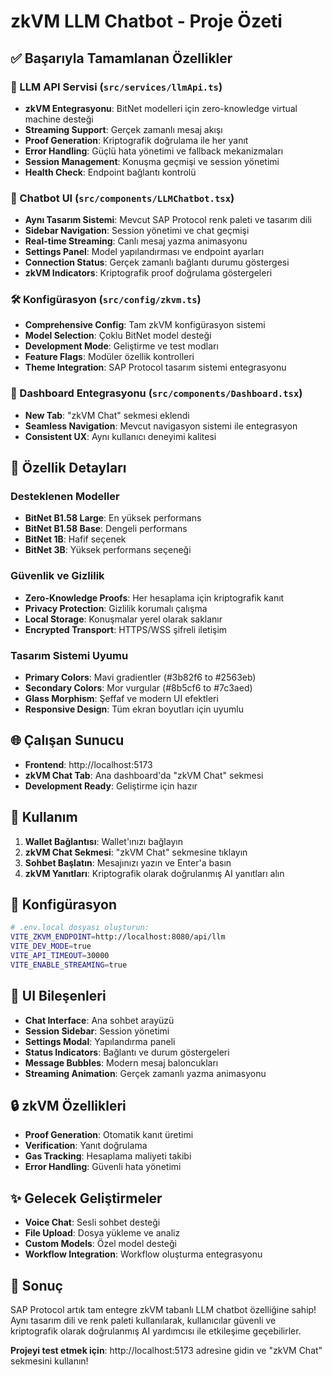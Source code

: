# zkVM LLM Chatbot - Proje Özeti

## ✅ Başarıyla Tamamlanan Özellikler

### 🤖 LLM API Servisi (`src/services/llmApi.ts`)
- **zkVM Entegrasyonu**: BitNet modelleri için zero-knowledge virtual machine desteği
- **Streaming Support**: Gerçek zamanlı mesaj akışı
- **Proof Generation**: Kriptografik doğrulama ile her yanıt
- **Error Handling**: Güçlü hata yönetimi ve fallback mekanizmaları
- **Session Management**: Konuşma geçmişi ve session yönetimi
- **Health Check**: Endpoint bağlantı kontrolü

### 🎨 Chatbot UI (`src/components/LLMChatbot.tsx`)
- **Aynı Tasarım Sistemi**: Mevcut SAP Protocol renk paleti ve tasarım dili
- **Sidebar Navigation**: Session yönetimi ve chat geçmişi
- **Real-time Streaming**: Canlı mesaj yazma animasyonu
- **Settings Panel**: Model yapılandırması ve endpoint ayarları
- **Connection Status**: Gerçek zamanlı bağlantı durumu göstergesi
- **zkVM Indicators**: Kriptografik proof doğrulama göstergeleri

### 🛠️ Konfigürasyon (`src/config/zkvm.ts`)
- **Comprehensive Config**: Tam zkVM konfigürasyon sistemi
- **Model Selection**: Çoklu BitNet model desteği
- **Development Mode**: Geliştirme ve test modları
- **Feature Flags**: Modüler özellik kontrolleri
- **Theme Integration**: SAP Protocol tasarım sistemi entegrasyonu

### 🔧 Dashboard Entegrasyonu (`src/components/Dashboard.tsx`)
- **New Tab**: "zkVM Chat" sekmesi eklendi
- **Seamless Navigation**: Mevcut navigasyon sistemi ile entegrasyon
- **Consistent UX**: Aynı kullanıcı deneyimi kalitesi

## 🎯 Özellik Detayları

### Desteklenen Modeller
- **BitNet B1.58 Large**: En yüksek performans
- **BitNet B1.58 Base**: Dengeli performans
- **BitNet 1B**: Hafif seçenek
- **BitNet 3B**: Yüksek performans seçeneği

### Güvenlik ve Gizlilik
- **Zero-Knowledge Proofs**: Her hesaplama için kriptografik kanıt
- **Privacy Protection**: Gizlilik korumalı çalışma
- **Local Storage**: Konuşmalar yerel olarak saklanır
- **Encrypted Transport**: HTTPS/WSS şifreli iletişim

### Tasarım Sistemi Uyumu
- **Primary Colors**: Mavi gradientler (#3b82f6 to #2563eb)
- **Secondary Colors**: Mor vurgular (#8b5cf6 to #7c3aed)
- **Glass Morphism**: Şeffaf ve modern UI efektleri
- **Responsive Design**: Tüm ekran boyutları için uyumlu

## 🌐 Çalışan Sunucu
- **Frontend**: http://localhost:5173
- **zkVM Chat Tab**: Ana dashboard'da "zkVM Chat" sekmesi
- **Development Ready**: Geliştirme için hazır

## 🔧 Kullanım
1. **Wallet Bağlantısı**: Wallet'ınızı bağlayın
2. **zkVM Chat Sekmesi**: "zkVM Chat" sekmesine tıklayın
3. **Sohbet Başlatın**: Mesajınızı yazın ve Enter'a basın
4. **zkVM Yanıtları**: Kriptografik olarak doğrulanmış AI yanıtları alın

## 📝 Konfigürasyon
```bash
# .env.local dosyası oluşturun:
VITE_ZKVM_ENDPOINT=http://localhost:8080/api/llm
VITE_DEV_MODE=true
VITE_API_TIMEOUT=30000
VITE_ENABLE_STREAMING=true
```

## 🎨 UI Bileşenleri
- **Chat Interface**: Ana sohbet arayüzü
- **Session Sidebar**: Session yönetimi
- **Settings Modal**: Yapılandırma paneli
- **Status Indicators**: Bağlantı ve durum göstergeleri
- **Message Bubbles**: Modern mesaj baloncukları
- **Streaming Animation**: Gerçek zamanlı yazma animasyonu

## 🔒 zkVM Özellikleri
- **Proof Generation**: Otomatik kanıt üretimi
- **Verification**: Yanıt doğrulama
- **Gas Tracking**: Hesaplama maliyeti takibi
- **Error Handling**: Güvenli hata yönetimi

## ✨ Gelecek Geliştirmeler
- **Voice Chat**: Sesli sohbet desteği
- **File Upload**: Dosya yükleme ve analiz
- **Custom Models**: Özel model desteği
- **Workflow Integration**: Workflow oluşturma entegrasyonu

## 🎯 Sonuç
SAP Protocol artık tam entegre zkVM tabanlı LLM chatbot özelliğine sahip! Aynı tasarım dili ve renk paleti kullanılarak, kullanıcılar güvenli ve kriptografik olarak doğrulanmış AI yardımcısı ile etkileşime geçebilirler.

**Projeyi test etmek için**: http://localhost:5173 adresine gidin ve "zkVM Chat" sekmesini kullanın! 